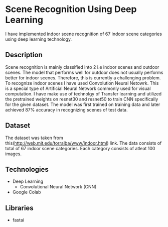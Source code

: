 # Scene Recognition Using Deep Learning
I have implemented indoor scene recognition of 67 indoor scene categories using deep learning technology. 

## Description 
Scene recognition is mainly classified into 2 i.e indoor scenes and outdoor scenes. The model that performs well for outdoor does not usually performs better for indoor scenes. Therefore, this is currently a challenging problem. 
To recognize indoor scenes I have used Convolution Neural Netowrk. This is a special type of Artificial Neural Network commonly used for visual computation. I have make use of technolgy of Transfer learning and utilized the pretrained weights on resnet30 and resnet50 to train CNN specifically for the given dataset. The model was first trained on training data and later achieved 87% accuracy in recognizing scenes of test data. 

## Dataset
The dataset was taken from this(http://web.mit.edu/torralba/www/indoor.html) link. The data consists of total of 67 indoor scene categories. Each category consists of atleat 100 images. 
## Technologies
- Deep Learning
  - Convolutional Neural Network (CNN)
- Google Colab
## Libraries
- fastai

